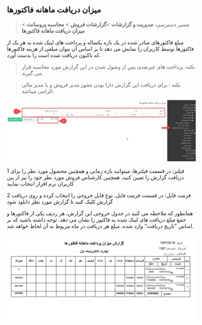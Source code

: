 ﻿## میزان دریافت ماهانه فاکتورها

> مسیر دسترسی: **مدیریت و گزارشات** >**گزارشات فروش** > **محاسبه پروسانت** > **میزان دریافت ماهانه فاکتورها**



مبلغ فاکتورهای صادر شده در یک بازه یکساله و پرداخت های لینک شده به هر یک از فاکتورها توسط کاربران را نمایش می دهد تا بر اساس آن بتوان مبلغی از هزینه فاکتورها که تاکنون دریافت شده است را بدست آورد.

> نکته: پرداخت های غیرنقدی پس از وصول شدن در این گزارش مورد محاسبه قرار می گیرند.

> نکته : برای دریافت این گزارش دارا بودن مجوز مدیر فروش  و یا مدیر مالی  الزامی میباشد.

![](daryaftMahane.png)

1  فیلتر: در قسمت فیلترها، میتوانید بازه زمانی و همچنین محصول مورد نظر را برای دریافت گزارش را تعیین کنید، همچنین کارشناس فروش مورد نظر خود را نیز از بین کاربران نرم افزار انتخاب نمایید

2  فرمت فایل: در قسمت فرمت فایل، نوع فایل خروجی را انتخاب کرده و روی دریافت گزارش کلیک کنید تا گزارش مورد نظر دانلود شود

همانطور که ملاحظه می کنید در جدول خروجی این گزارش، هر ردیف یکی از فاکتورها و جمع مبلغ دریافت های لینک شده به فاکتور را نشان می دهد. توجه داشته باشید که بر اساس "تاریخ دریافت" وارد شده، مبلغ هر دریافت در ماه مربوط به آن لحاظ خواهد شد.

![](MohasebeyePorsant12.png)
